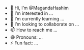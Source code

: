 - 👋 Hi, I’m @MagandaHashim
- 👀 I’m interested in ...
- 🌱 I’m currently learning ...
- 💞️ I’m looking to collaborate on ...
- 📫 How to reach me ...
- 😄 Pronouns: ...
- ⚡ Fun fact: ...

<!---
MagandaHashim/MagandaHashim is a ✨ special ✨ repository because its `README.md` (this file) appears on your GitHub profile.
You can click the Preview link to take a look at your changes.
--->
